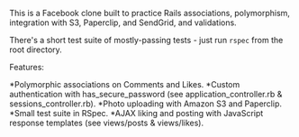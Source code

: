 This is a Facebook clone built to practice Rails associations, polymorphism, integration with S3, Paperclip, and SendGrid, and validations. 

There's a short test suite of mostly-passing tests - just run `rspec` from the root directory. 

Features:

*Polymorphic associations on Comments and Likes.
*Custom authentication with has_secure_password (see application_controller.rb & sessions_controller.rb).
*Photo uploading with Amazon S3 and Paperclip.
*Small test suite in RSpec.
*AJAX liking and posting with JavaScript response templates (see views/posts & views/likes).
